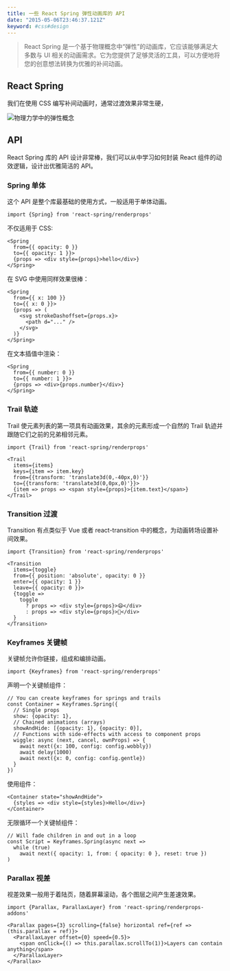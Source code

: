 ```yaml
---
title: 一些 React Spring 弹性动画库的 API
date: "2015-05-06T23:46:37.121Z"
keyword: #css#design
---
```


> React Spring 是一个基于物理概念中“弹性”的动画库，它应该能够满足大多数与 UI 相关的动画需求。它为您提供了足够灵活的工具，可以方便地将您的创意想法转换为优雅的补间动画。

## React Spring

我们在使用 CSS 编写补间动画时，通常过渡效果非常生硬，

![物理力学中的弹性概念](https://i.imgur.com/7CCH51r.gif)

## API

React Spring 库的 API 设计非常棒，我们可以从中学习如何封装 React 组件的动效逻辑，设计出优雅简洁的 API。

### Spring 单体

这个 API 是整个库最基础的使用方式，一般适用于单体动画。

```tsx
import {Spring} from 'react-spring/renderprops'
```

不仅适用于 CSS:

```tsx
<Spring
  from={{ opacity: 0 }}
  to={{ opacity: 1 }}>
  {props => <div style={props}>hello</div>}
</Spring>
```

在 SVG 中使用同样效果很棒：

```tsx
<Spring
  from={{ x: 100 }}
  to={{ x: 0 }}>
  {props => (
    <svg strokeDashoffset={props.x}>
      <path d="..." />
    </svg>
  )}
</Spring>
```

在文本插值中渲染：

```tsx
<Spring
  from={{ number: 0 }}
  to={{ number: 1 }}>
  {props => <div>{props.number}</div>}
</Spring>
```

### Trail 轨迹

Trail 使元素列表的第一项具有动画效果，其余的元素形成一个自然的 Trail 轨迹并跟随它们之前的兄弟相邻元素。

```tsx
import {Trail} from 'react-spring/renderprops'
```

```tsx
<Trail 
  items={items} 
  keys={item => item.key} 
  from={{transform: 'translate3d(0,-40px,0)'}} 
  to={{transform: 'translate3d(0,0px,0)'}}>
  {item => props => <span style={props}>{item.text}</span>}
</Trail>
```

### Transition 过渡

Transition 有点类似于 Vue 或者 react-transition 中的概念，为动画转场设置补间效果。

```tsx
import {Transition} from 'react-spring/renderprops'
```

```tsx
<Transition
  items={toggle}
  from={{ position: 'absolute', opacity: 0 }}
  enter={{ opacity: 1 }}
  leave={{ opacity: 0 }}>
  {toggle =>
    toggle
      ? props => <div style={props}>😄</div>
      : props => <div style={props}>🤪</div>
  }
</Transition>
```

### Keyframes 关键帧

关键帧允许你链接，组成和编排动画。

```tsx
import {Keyframes} from 'react-spring/renderprops'
```

声明一个关键帧组件：

```tsx
// You can create keyframes for springs and trails
const Container = Keyframes.Spring({
  // Single props
  show: {opacity: 1},
  // Chained animations (arrays)
  showAndHide: [{opacity: 1}, {opacity: 0}],
  // Functions with side-effects with access to component props
  wiggle: async (next, cancel, ownProps) => {
    await next({x: 100, config: config.wobbly})
    await delay(1000)
    await next({x: 0, config: config.gentle})
  }
})
```

使用组件：

```tsx
<Container state="showAndHide">
  {styles => <div style={styles}>Hello</div>}
</Container>
```

无限循环一个关键帧组件：

```tsx
// Will fade children in and out in a loop
const Script = Keyframes.Spring(async next =>
  while (true)
    await next({ opacity: 1, from: { opacity: 0 }, reset: true })
)
```

### Parallax 视差

视差效果一般用于着陆页，随着屏幕滚动，各个图层之间产生差速效果。

```tsx
import {Parallax, ParallaxLayer} from 'react-spring/renderprops-addons'
```

```tsx
<Parallax pages={3} scrolling={false} horizontal ref={ref => (this.parallax = ref)}>
  <ParallaxLayer offset={0} speed={0.5}>
    <span onClick={() => this.parallax.scrollTo(1)}>Layers can contain anything</span>
  </ParallaxLayer>
</Parallax>
```
